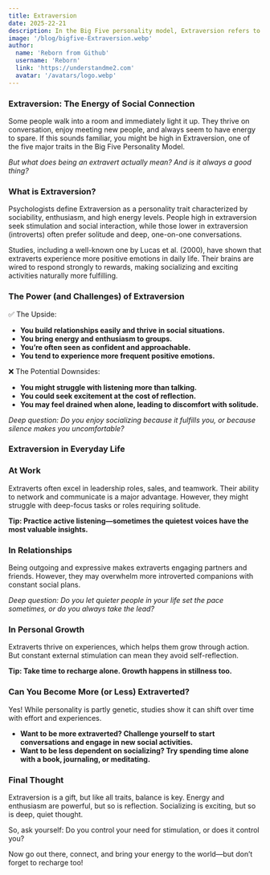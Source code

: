 ```yaml
---
title: Extraversion
date: 2025-22-21
description: In the Big Five personality model, Extraversion refers to how outgoing, energetic, and sociable you are.
image: '/blog/bigfive-Extraversion.webp'
author:
  name: 'Reborn from Github'
  username: 'Reborn'
  link: 'https://understandme2.com'
  avatar: '/avatars/logo.webp'
---
```


### Extraversion: The Energy of Social Connection

Some people walk into a room and immediately light it up. They thrive on conversation, enjoy meeting new people, and always seem to have energy to spare. If this sounds familiar, you might be high in Extraversion, one of the five major traits in the Big Five Personality Model.

_But what does being an extravert actually mean? And is it always a good thing?_


### What is Extraversion?

Psychologists define Extraversion as a personality trait characterized by sociability, enthusiasm, and high energy levels. People high in extraversion seek stimulation and social interaction, while those lower in extraversion (introverts) often prefer solitude and deep, one-on-one conversations.

Studies, including a well-known one by Lucas et al. (2000), have shown that extraverts experience more positive emotions in daily life. Their brains are wired to respond strongly to rewards, making socializing and exciting activities naturally more fulfilling.


### The Power (and Challenges) of Extraversion

✅ The Upside:

* **You build relationships easily and thrive in social situations.**
* **You bring energy and enthusiasm to groups.**
* **You’re often seen as confident and approachable.**
* **You tend to experience more frequent positive emotions.**

❌ The Potential Downsides:

* **You might struggle with listening more than talking.**
* **You could seek excitement at the cost of reflection.**
* **You may feel drained when alone, leading to discomfort with solitude.**

_Deep question: Do you enjoy socializing because it fulfills you, or because silence makes you uncomfortable?_


### Extraversion in Everyday Life

### At Work

Extraverts often excel in leadership roles, sales, and teamwork. Their ability to network and communicate is a major advantage. However, they might struggle with deep-focus tasks or roles requiring solitude.

**Tip: Practice active listening—sometimes the quietest voices have the most valuable insights.**


### In Relationships

Being outgoing and expressive makes extraverts engaging partners and friends. However, they may overwhelm more introverted companions with constant social plans.

_Deep question: Do you let quieter people in your life set the pace sometimes, or do you always take the lead?_


### In Personal Growth

Extraverts thrive on experiences, which helps them grow through action. But constant external stimulation can mean they avoid self-reflection.

**Tip: Take time to recharge alone. Growth happens in stillness too.**


### Can You Become More (or Less) Extraverted?

Yes! While personality is partly genetic, studies show it can shift over time with effort and experiences.

* **Want to be more extraverted? Challenge yourself to start conversations and engage in new social activities.**
* **Want to be less dependent on socializing? Try spending time alone with a book, journaling, or meditating.**


### Final Thought

Extraversion is a gift, but like all traits, balance is key. Energy and enthusiasm are powerful, but so is reflection. Socializing is exciting, but so is deep, quiet thought.

So, ask yourself: Do you control your need for stimulation, or does it control you?

Now go out there, connect, and bring your energy to the world—but don’t forget to recharge too!


